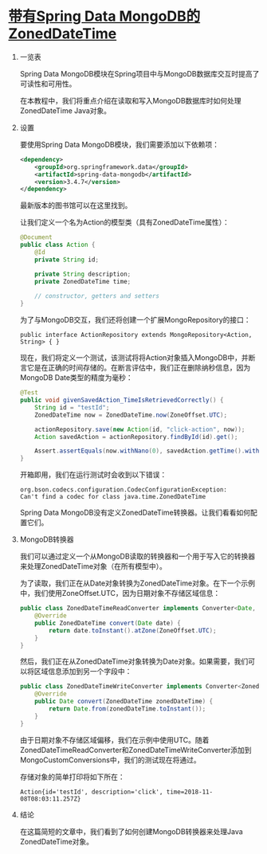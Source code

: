 # [带有Spring Data MongoDB的ZonedDateTime](https://www.baeldung.com/spring-data-mongodb-zoneddatetime)

1. 一览表

    Spring Data MongoDB模块在Spring项目中与MongoDB数据库交互时提高了可读性和可用性。

    在本教程中，我们将重点介绍在读取和写入MongoDB数据库时如何处理ZonedDateTime Java对象。

2. 设置

    要使用Spring Data MongoDB模块，我们需要添加以下依赖项：

    ```xml
    <dependency>
        <groupId>org.springframework.data</groupId>
        <artifactId>spring-data-mongodb</artifactId>
        <version>3.4.7</version>
    </dependency>
    ```

    最新版本的图书馆可以在这里找到。

    让我们定义一个名为Action的模型类（具有ZonedDateTime属性）：

    ```java
    @Document
    public class Action {
        @Id
        private String id;

        private String description;
        private ZonedDateTime time;
        
        // constructor, getters and setters 
    }
    ```

    为了与MongoDB交互，我们还将创建一个扩展MongoRepository的接口：

    `public interface ActionRepository extends MongoRepository<Action, String> { }`

    现在，我们将定义一个测试，该测试将将Action对象插入MongoDB中，并断言它是在正确的时间存储的。在断言评估中，我们正在删除纳秒信息，因为MongoDB Date类型的精度为毫秒：

    ```java
    @Test
    public void givenSavedAction_TimeIsRetrievedCorrectly() {
        String id = "testId";
        ZonedDateTime now = ZonedDateTime.now(ZoneOffset.UTC);

        actionRepository.save(new Action(id, "click-action", now));
        Action savedAction = actionRepository.findById(id).get();

        Assert.assertEquals(now.withNano(0), savedAction.getTime().withNano(0)); 
    }
    ```

    开箱即用，我们在运行测试时会收到以下错误：

    ```log
    org.bson.codecs.configuration.CodecConfigurationException:
    Can't find a codec for class java.time.ZonedDateTime
    ```

    Spring Data MongoDB没有定义ZonedDateTime转换器。让我们看看如何配置它们。

3. MongoDB转换器

    我们可以通过定义一个从MongoDB读取的转换器和一个用于写入它的转换器来处理ZonedDateTime对象（在所有模型中）。

    为了读取，我们正在从Date对象转换为ZonedDateTime对象。在下一个示例中，我们使用ZoneOffset.UTC，因为日期对象不存储区域信息：

    ```java
    public class ZonedDateTimeReadConverter implements Converter<Date, ZonedDateTime> {
        @Override
        public ZonedDateTime convert(Date date) {
            return date.toInstant().atZone(ZoneOffset.UTC);
        }
    }
    ```

    然后，我们正在从ZonedDateTime对象转换为Date对象。如果需要，我们可以将区域信息添加到另一个字段中：

    ```java
    public class ZonedDateTimeWriteConverter implements Converter<ZonedDateTime, Date> {
        @Override
        public Date convert(ZonedDateTime zonedDateTime) {
            return Date.from(zonedDateTime.toInstant());
        }
    }
    ```

    由于日期对象不存储区域偏移，我们在示例中使用UTC。随着ZonedDateTimeReadConverter和ZonedDateTimeWriteConverter添加到MongoCustomConversions中，我们的测试现在将通过。

    存储对象的简单打印将如下所在：

    `Action{id='testId', description='click', time=2018-11-08T08:03:11.257Z}`

4. 结论

    在这篇简短的文章中，我们看到了如何创建MongoDB转换器来处理Java ZonedDateTime对象。
